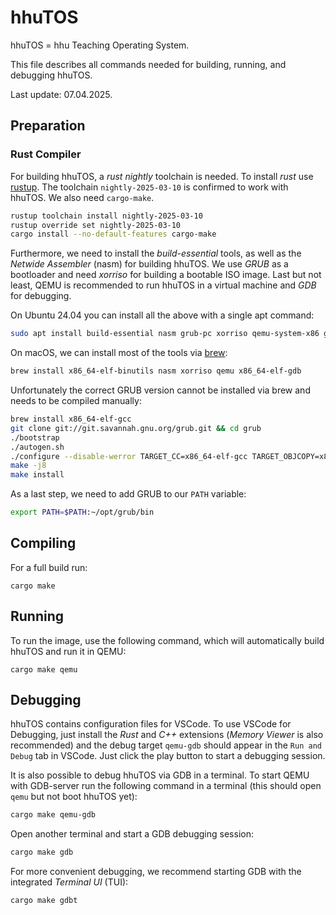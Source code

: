 # hhuTOS

hhuTOS = hhu Teaching Operating System.

This file describes all commands needed for building, running, and debugging hhuTOS. 

Last update: 07.04.2025.

## Preparation

### Rust Compiler

For building hhuTOS, a _rust nightly_ toolchain is needed. To install _rust_ use [rustup](https://rustup.rs/). The toolchain `nightly-2025-03-10` is confirmed to work with hhuTOS.
We also need `cargo-make`.

```bash
rustup toolchain install nightly-2025-03-10
rustup override set nightly-2025-03-10
cargo install --no-default-features cargo-make
```

Furthermore, we need to install the _build-essential_ tools, as well as the _Netwide Assembler_ (nasm) for building hhuTOS.
We use _GRUB_ as a bootloader and need _xorriso_ for building a bootable ISO image.
Last but not least, QEMU is recommended to run hhuTOS in a virtual machine and _GDB_ for debugging.

On Ubuntu 24.04 you can install all the above with a single apt command:

```bash
sudo apt install build-essential nasm grub-pc xorriso qemu-system-x86 gdb
```

On macOS, we can install most of the tools via [brew](https://brew.sh/):

```bash
brew install x86_64-elf-binutils nasm xorriso qemu x86_64-elf-gdb
```

Unfortunately the correct GRUB version cannot be installed via brew and needs to be compiled manually:

```bash
brew install x86_64-elf-gcc
git clone git://git.savannah.gnu.org/grub.git && cd grub
./bootstrap
./autogen.sh
./configure --disable-werror TARGET_CC=x86_64-elf-gcc TARGET_OBJCOPY=x86_64-elf-objcopy TARGET_STRIP=x86_64-elf-strip TARGET_NM=x86_64-elf-nm TARGET_RANLIB=x86_64-elf-ranlib --target=x86_64-elf --prefix=$HOME/opt/grub
make -j8
make install
```

As a last step, we need to add GRUB to our `PATH` variable:

```bash
export PATH=$PATH:~/opt/grub/bin
```

## Compiling
For a full build run: 

`cargo make`

## Running

To run the image, use the following command, which will automatically build hhuTOS and run it in QEMU:

`cargo make qemu`

## Debugging 

hhuTOS contains configuration files for VSCode. To use VSCode for Debugging, just install the _Rust_ and _C++_ extensions (_Memory Viewer_ is also recommended) and the debug target `qemu-gdb` should appear in the `Run and Debug` tab in VSCode. Just click the play button to start a debugging session. 

It is also possible to debug hhuTOS via GDB in a terminal. To start QEMU with GDB-server run the following command in a terminal (this should open `qemu` but not boot hhuTOS yet):

```bash
cargo make qemu-gdb
```

Open another terminal and start a GDB debugging session:

```bash
cargo make gdb
```

For more convenient debugging, we recommend starting GDB with the integrated _Terminal UI_ (TUI):

```bash
cargo make gdbt
```
